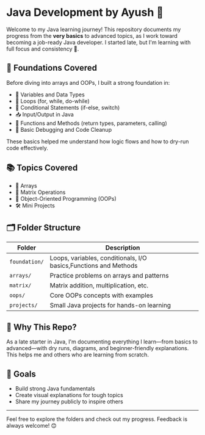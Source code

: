 
# Java Development by Ayush 🚀

Welcome to my Java learning journey! This repository documents my progress from the **very basics** to advanced topics, as I work toward becoming a job-ready Java developer. I started late, but I'm learning with full focus and consistency 💯.

## 🧱 Foundations Covered

Before diving into arrays and OOPs, I built a strong foundation in:

- 🧮 Variables and Data Types
- 🔁 Loops (for, while, do-while)
- 🔀 Conditional Statements (if-else, switch)
- 📥 Input/Output in Java
- 🧩 Functions and Methods (return types, parameters, calling)
- 🧹 Basic Debugging and Code Cleanup
  

These basics helped me understand how logic flows and how to dry-run code effectively.

## 📚 Topics Covered

- 🔢 Arrays
- 🔲 Matrix Operations
- 🧠 Object-Oriented Programming (OOPs)
- 🛠️ Mini Projects

## 🗂️ Folder Structure

| Folder        |                  Description                                      |
|---------------|-------------------------------------------------------------------|
| `foundation/` | Loops, variables, conditionals, I/O basics,Functions and Methods  |
| `arrays/`     | Practice problems on arrays and patterns                          |
| `matrix/`     | Matrix addition, multiplication, etc.                             |
| `oops/`       | Core OOPs concepts with examples                                  |
| `projects/`   | Small Java projects for hands-on learning                         |

## 🌱 Why This Repo?

As a late starter in Java, I'm documenting everything I learn—from basics to advanced—with dry runs, diagrams, and beginner-friendly explanations. This helps me and others who are learning from scratch.

## 📌 Goals

- Build strong Java fundamentals
- Create visual explanations for tough topics
- Share my journey publicly to inspire others

---

Feel free to explore the folders and check out my progress. Feedback is always welcome! 😊



